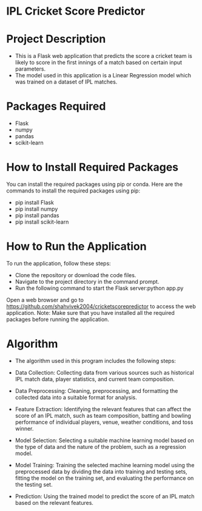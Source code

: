 # IPL Cricket Score Predictor

# Project Description
- This is a Flask web application that predicts the score a cricket team is likely to score in the first innings of a match based on certain input parameters. 
- The model used in this application is a Linear Regression model which was trained on a dataset of IPL matches.

# Packages Required
- Flask
- numpy
- pandas
- scikit-learn


# How to Install Required Packages
You can install the required packages using pip or conda. 
Here are the commands to install the required packages using pip:
- pip install Flask 
- pip install numpy 
- pip install pandas 
- pip install scikit-learn


# How to Run the Application
To run the application, follow these steps:

- Clone the repository or download the code files.
- Navigate to the project directory in the command prompt.
- Run the following command to start the Flask server:python app.py

Open a web browser and go to https://github.com/shahvivek2004/cricketscorepredictor to access the web application.
Note: Make sure that you have installed all the required packages before running the application.

# Algorithm
- The algorithm used in this program includes the following steps:

- Data Collection: Collecting data from various sources such as historical IPL match data, player statistics, and current team composition.

- Data Preprocessing: Cleaning, preprocessing, and formatting the collected data into a suitable format for analysis.

- Feature Extraction: Identifying the relevant features that can affect the score of an IPL match, such as team composition, batting and bowling performance of individual players, venue, weather conditions, and toss winner.

- Model Selection: Selecting a suitable machine learning model based on the type of data and the nature of the problem, such as a regression model.

- Model Training: Training the selected machine learning model using the preprocessed data by dividing the data into training and testing sets, fitting the model on the training set, and evaluating the performance on the testing set.

- Prediction: Using the trained model to predict the score of an IPL match based on the relevant features.

